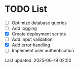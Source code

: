 # TODO List

- [ ] Optimize database queries
- [ ] Add logging
- [x] Create deployment scripts
- [ ] Add input validation
- [x] Add error handling
- [ ] Implement user authentication

Last updated: 2025-06-19 02:50
